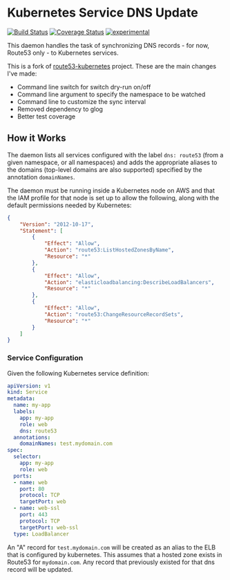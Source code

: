 # Kubernetes Service DNS Update

[![Build Status](https://travis-ci.org/danielfm/kubernetes-service-dns-update.svg?branch=master)](https://travis-ci.org/danielfm/kubernetes-service-dns-update)
[![Coverage Status](https://coveralls.io/repos/github/danielfm/kubernetes-service-dns-update/badge.svg?branch=master)](https://coveralls.io/github/danielfm/kubernetes-service-dns-update?branch=master)
[![experimental](http://badges.github.io/stability-badges/dist/experimental.svg)](http://github.com/badges/stability-badges)

This daemon handles the task of synchronizing DNS records - for now, Route53
only - to Kubernetes services.

This is a fork of [route53-kubernetes](https://github.com/wearemolecule/route53-kubernetes)
project. These are the main changes I've made:

- Command line switch for switch dry-run on/off
- Command line argument to specify the namespace to be watched
- Command line to customize the sync interval
- Removed dependency to glog
- Better test coverage

## How it Works

The daemon lists all services configured with the label `dns: route53` (from a
given namespace, or all namespaces) and adds the appropriate aliases to the
domains (top-level domains are also supported) specified by the annotation
`domainNames`.

The daemon must be running inside a Kubernetes node on AWS and that the IAM
profile for that node is set up to allow the following, along with the default
permissions needed by Kubernetes:

```json
{
    "Version": "2012-10-17",
    "Statement": [
        {
            "Effect": "Allow",
            "Action": "route53:ListHostedZonesByName",
            "Resource": "*"
        },
        {
            "Effect": "Allow",
            "Action": "elasticloadbalancing:DescribeLoadBalancers",
            "Resource": "*"
        },
        {
            "Effect": "Allow",
            "Action": "route53:ChangeResourceRecordSets",
            "Resource": "*"
        }
    ]
}
```

### Service Configuration

Given the following Kubernetes service definition:

```yaml
apiVersion: v1
kind: Service
metadata:
  name: my-app
  labels:
    app: my-app
    role: web
    dns: route53
  annotations:
    domainNames: test.mydomain.com
spec:
  selector:
    app: my-app
    role: web
  ports:
  - name: web
    port: 80
    protocol: TCP
    targetPort: web
  - name: web-ssl
    port: 443
    protocol: TCP
    targetPort: web-ssl
  type: LoadBalancer
```

An "A" record for `test.mydomain.com` will be created as an alias to the ELB that
is configured by kubernetes. This assumes that a hosted zone exists in Route53 for
`mydomain.com`. Any record that previously existed for that dns record will be
updated.
